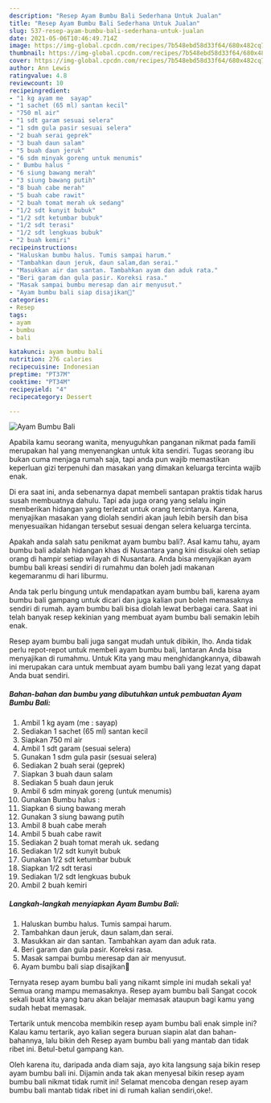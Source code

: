 ```yaml
---
description: "Resep Ayam Bumbu Bali Sederhana Untuk Jualan"
title: "Resep Ayam Bumbu Bali Sederhana Untuk Jualan"
slug: 537-resep-ayam-bumbu-bali-sederhana-untuk-jualan
date: 2021-05-06T10:46:49.714Z
image: https://img-global.cpcdn.com/recipes/7b548ebd58d33f64/680x482cq70/ayam-bumbu-bali-foto-resep-utama.jpg
thumbnail: https://img-global.cpcdn.com/recipes/7b548ebd58d33f64/680x482cq70/ayam-bumbu-bali-foto-resep-utama.jpg
cover: https://img-global.cpcdn.com/recipes/7b548ebd58d33f64/680x482cq70/ayam-bumbu-bali-foto-resep-utama.jpg
author: Ann Lewis
ratingvalue: 4.8
reviewcount: 10
recipeingredient:
- "1 kg ayam me  sayap"
- "1 sachet (65 ml) santan kecil"
- "750 ml air"
- "1 sdt garam sesuai selera"
- "1 sdm gula pasir sesuai selera"
- "2 buah serai geprek"
- "3 buah daun salam"
- "5 buah daun jeruk"
- "6 sdm minyak goreng untuk menumis"
- " Bumbu halus "
- "6 siung bawang merah"
- "3 siung bawang putih"
- "8 buah cabe merah"
- "5 buah cabe rawit"
- "2 buah tomat merah uk sedang"
- "1/2 sdt kunyit bubuk"
- "1/2 sdt ketumbar bubuk"
- "1/2 sdt terasi"
- "1/2 sdt lengkuas bubuk"
- "2 buah kemiri"
recipeinstructions:
- "Haluskan bumbu halus. Tumis sampai harum."
- "Tambahkan daun jeruk, daun salam,dan serai."
- "Masukkan air dan santan. Tambahkan ayam dan aduk rata."
- "Beri garam dan gula pasir. Koreksi rasa."
- "Masak sampai bumbu meresap dan air menyusut."
- "Ayam bumbu bali siap disajikan🤗"
categories:
- Resep
tags:
- ayam
- bumbu
- bali

katakunci: ayam bumbu bali 
nutrition: 276 calories
recipecuisine: Indonesian
preptime: "PT37M"
cooktime: "PT34M"
recipeyield: "4"
recipecategory: Dessert

---
```



![Ayam Bumbu Bali](https://img-global.cpcdn.com/recipes/7b548ebd58d33f64/680x482cq70/ayam-bumbu-bali-foto-resep-utama.jpg)

Apabila kamu seorang wanita, menyuguhkan panganan nikmat pada famili merupakan hal yang menyenangkan untuk kita sendiri. Tugas seorang ibu bukan cuma menjaga rumah saja, tapi anda pun wajib memastikan keperluan gizi terpenuhi dan masakan yang dimakan keluarga tercinta wajib enak.

Di era  saat ini, anda sebenarnya dapat membeli santapan praktis tidak harus susah membuatnya dahulu. Tapi ada juga orang yang selalu ingin memberikan hidangan yang terlezat untuk orang tercintanya. Karena, menyajikan masakan yang diolah sendiri akan jauh lebih bersih dan bisa menyesuaikan hidangan tersebut sesuai dengan selera keluarga tercinta. 



Apakah anda salah satu penikmat ayam bumbu bali?. Asal kamu tahu, ayam bumbu bali adalah hidangan khas di Nusantara yang kini disukai oleh setiap orang di hampir setiap wilayah di Nusantara. Anda bisa menyajikan ayam bumbu bali kreasi sendiri di rumahmu dan boleh jadi makanan kegemaranmu di hari liburmu.

Anda tak perlu bingung untuk mendapatkan ayam bumbu bali, karena ayam bumbu bali gampang untuk dicari dan juga kalian pun boleh memasaknya sendiri di rumah. ayam bumbu bali bisa diolah lewat berbagai cara. Saat ini telah banyak resep kekinian yang membuat ayam bumbu bali semakin lebih enak.

Resep ayam bumbu bali juga sangat mudah untuk dibikin, lho. Anda tidak perlu repot-repot untuk membeli ayam bumbu bali, lantaran Anda bisa menyajikan di rumahmu. Untuk Kita yang mau menghidangkannya, dibawah ini merupakan cara untuk membuat ayam bumbu bali yang lezat yang dapat Anda buat sendiri.

<!--inarticleads1-->

##### Bahan-bahan dan bumbu yang dibutuhkan untuk pembuatan Ayam Bumbu Bali:

1. Ambil 1 kg ayam (me : sayap)
1. Sediakan 1 sachet (65 ml) santan kecil
1. Siapkan 750 ml air
1. Ambil 1 sdt garam (sesuai selera)
1. Gunakan 1 sdm gula pasir (sesuai selera)
1. Sediakan 2 buah serai (geprek)
1. Siapkan 3 buah daun salam
1. Sediakan 5 buah daun jeruk
1. Ambil 6 sdm minyak goreng (untuk menumis)
1. Gunakan  Bumbu halus :
1. Siapkan 6 siung bawang merah
1. Gunakan 3 siung bawang putih
1. Ambil 8 buah cabe merah
1. Ambil 5 buah cabe rawit
1. Sediakan 2 buah tomat merah uk. sedang
1. Sediakan 1/2 sdt kunyit bubuk
1. Gunakan 1/2 sdt ketumbar bubuk
1. Siapkan 1/2 sdt terasi
1. Sediakan 1/2 sdt lengkuas bubuk
1. Ambil 2 buah kemiri




<!--inarticleads2-->

##### Langkah-langkah menyiapkan Ayam Bumbu Bali:

1. Haluskan bumbu halus. Tumis sampai harum.
1. Tambahkan daun jeruk, daun salam,dan serai.
1. Masukkan air dan santan. Tambahkan ayam dan aduk rata.
1. Beri garam dan gula pasir. Koreksi rasa.
1. Masak sampai bumbu meresap dan air menyusut.
1. Ayam bumbu bali siap disajikan🤗




Ternyata resep ayam bumbu bali yang nikamt simple ini mudah sekali ya! Semua orang mampu memasaknya. Resep ayam bumbu bali Sangat cocok sekali buat kita yang baru akan belajar memasak ataupun bagi kamu yang sudah hebat memasak.

Tertarik untuk mencoba membikin resep ayam bumbu bali enak simple ini? Kalau kamu tertarik, ayo kalian segera buruan siapin alat dan bahan-bahannya, lalu bikin deh Resep ayam bumbu bali yang mantab dan tidak ribet ini. Betul-betul gampang kan. 

Oleh karena itu, daripada anda diam saja, ayo kita langsung saja bikin resep ayam bumbu bali ini. Dijamin anda tak akan menyesal bikin resep ayam bumbu bali nikmat tidak rumit ini! Selamat mencoba dengan resep ayam bumbu bali mantab tidak ribet ini di rumah kalian sendiri,oke!.

